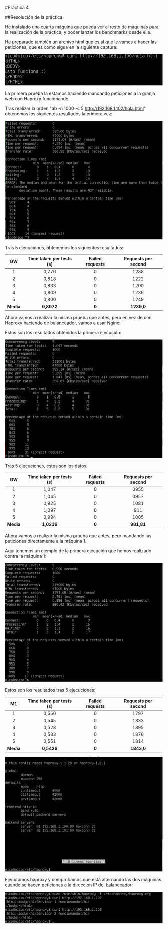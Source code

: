 #Práctica 4

##Resolución de la práctica.

He instalado una cuarta máquina que pueda ver al resto de máquinas para la realización de la práctica, y poder lanzar los benchmarks desde ella.

He preparado también un archivo html que es al que le vamos a hacer las peticiones, que es como sigue en la siguiente captura:

![imagen](https://github.com/Googlo/SWAP/blob/master/practica4/imgpra41.png)

La primera prueba la estamos haciendo mandando peticiones a la granja web con Haproxy funcionando.

Tras realizar la orden "ab -n 1000 -c 5 http://192.168.1.102/hola.html" obtenemos los siguientes resultados la primera vez:

![imagen](https://github.com/Googlo/SWAP/blob/master/practica4/imgpra42.png)

Tras 5 ejecuciones, obtenemos los siguientes resultados:

|GW         | Time taken per tests (s) | Failed requests | Requests per second |
|:---------:|:------------------------:|:---------------:|:-------------------:|
|1          |0,776                     |0                |1288	               | 
|2          |0,818                     |0                |1222	               |
|3          |0,833                     |0                |1200	               |
|4          |0,809                     |0                |1236	               |
|5          |0,800                     |0                |1249	               |
|**Media**  |**0,8072**                |**0**            |**1239,0**           |

Ahora vamos a realizar la misma prueba que antes, pero en vez de con Haproxy haciendo de balanceador, vamos a usar Nginx:

Estos son los resultados obtenidos la primera ejecución:

![imagen](https://github.com/Googlo/SWAP/blob/master/practica4/imgpra43.png)

Tras 5 ejecuciones, estos son los datos:

|GW         | Time taken per tests (s) | Failed requests | Requests per second |
|:---------:|:------------------------:|:---------------:|:-------------------:|
|1          |1,047                     |0                |0955	               | 
|2          |1,045                     |0                |0957	               |
|3          |0,925                     |0                |1081	               |
|4          |1,097                     |0                |911	               |
|5          |0,994                     |0                |1005	               |
|**Media**  |**1,0216**                |**0**            |**981,81**           |

Ahora vamos a realizar la misma prueba que antes, pero mandando las peticiones directamente a la máquina 1.

Aquí tenemos un ejemplo de la primera ejecución que hemos realizado contra la máquina 1:

![imagen](https://github.com/Googlo/SWAP/blob/master/practica4/imgpra44.png)

Estos son los resultados tras 5 ejecuciones:

|M1         | Time taken per tests (s) | Failed requests | Requests per second |
|:---------:|:------------------------:|:---------------:|:-------------------:|
|1          |0,556                     |0                |1797	               | 
|2          |0,545                     |0                |1833	               |
|3          |0,528                     |0                |1895	               |
|4          |0,533                     |0                |1876	               |
|5          |0,551                     |0                |1814	               |
|**Media**  |**0,5426**                |**0**            |**1843,0**           |



![imagen](https://github.com/Googlo/SWAP/blob/master/practica3/imgpra34.png)

Ejecutamos haproxy y comprobamos que está alternando las dos máquinas cuando se hacen peticiones a la dirección IP del balanceador:

![imagen](https://github.com/Googlo/SWAP/blob/master/practica3/imgpra35.png)

